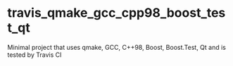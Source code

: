 # travis_qmake_gcc_cpp98_boost_test_qt
Minimal project that uses qmake, GCC, C++98, Boost, Boost.Test, Qt and is tested by Travis CI
